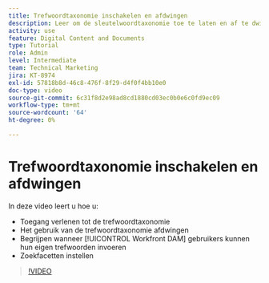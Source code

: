 ```yaml
---
title: Trefwoordtaxonomie inschakelen en afdwingen
description: Leer om de sleutelwoordtaxonomie toe te laten en af te dwingen, wanneer de gebruikers hun eigen sleutelwoorden kunnen ingaan en opstellings onderzoeksfacetten in [!UICONTROL Workfront DAM].
activity: use
feature: Digital Content and Documents
type: Tutorial
role: Admin
level: Intermediate
team: Technical Marketing
jira: KT-8974
exl-id: 57818b8d-46c8-476f-8f29-d4f0f4bb10e0
doc-type: video
source-git-commit: 6c31f8d2e98ad8cd1880cd03ec0b0e6c0fd9ec09
workflow-type: tm+mt
source-wordcount: '64'
ht-degree: 0%

---
```


# Trefwoordtaxonomie inschakelen en afdwingen

In deze video leert u hoe u:

* Toegang verlenen tot de trefwoordtaxonomie
* Het gebruik van de trefwoordtaxonomie afdwingen
* Begrijpen wanneer [!UICONTROL Workfront DAM] gebruikers kunnen hun eigen trefwoorden invoeren
* Zoekfacetten instellen

>[!VIDEO](https://video.tv.adobe.com/v/335237/?quality=12&learn=on)
